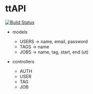 # ttAPI
[![Build Status](https://travis-ci.org/manorie/ttAPI.svg?branch=master)](https://travis-ci.org/manorie/ttAPI)

- models
  - USERS -> name, email, password
  - TAGS -> name
  - JOBS -> name, tag, start, end (ut)

- controllers
  - AUTH
  - USER
  - TAG
  - JOB